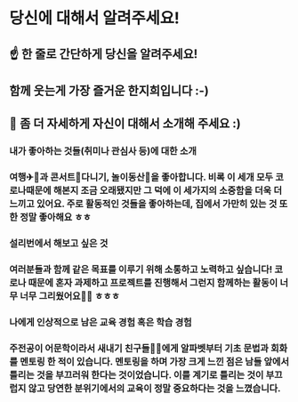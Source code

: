 # 당신에 대해서 알려주세요!

## ☝️ 한 줄로 간단하게 당신을 알려주세요!
## 함께 웃는게 가장 즐거운 한지희입니다 :-) 

## 🙌 좀 더 자세하게 자신이 대해서 소개해 주세요 :)

### 내가 좋아하는 것들(취미나 관심사 등)에 대한 소개
### 여행✈🚂과 콘서트🎵다니기, 놀이동산🎡을 좋아합니다. 비록 이 세개 모두 코로나때문에 해본지 조금 오래됐지만 그 덕에 이 세가지의 소중함을 더욱 더 느끼고 있어요. 주로 활동적인 것들을 좋아하는데, 집에서 가만히 있는 것 또한 정말 좋아해요 ㅎㅎ 

### 설리번에서 해보고 싶은 것
### 여러분들과 함께 같은 목표를 이루기 위해 소통하고 노력하고 싶습니다! 코로나 때문에 혼자 과제하고 프로젝트를 진행해서 그런지 함께하는 활동이 너무 너무 그리웠어요🥺🥺 ㅎㅎㅎ

### 나에게 인상적으로 남은 교육 경험 혹은 학습 경험
### 주전공이 어문학이라서 새내기 친구들👶🏻에게 알파벳부터 기초 문법과 회화를 멘토링 한 적이 있습니다. 멘토링을 하며 가장 크게 느낀 점은 남들 앞에서 틀리는 것을 부끄러워 한다는 것이었습니다. 이를 계기로 틀리는 것이 부끄럽지 않고 당연한 분위기에서의 교육이 정말 중요하다는 것을 느꼈습니다. 
